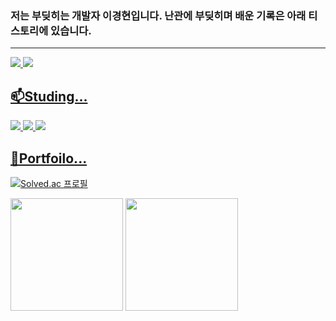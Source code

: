 ### 저는 부딪히는 개발자 이경현입니다. 난관에 부딪히며 배운 기록은 아래 티스토리에 있습니다.
-------------------------------------------------
<a href="https://lightcometrue.tistory.com/"><img src="https://img.shields.io/badge/Tistory-FFFFFF?style=flat-square&logo=tistory&logoColor=black"/>
<a href="https://www.instagram.com/dalcom_cat_/"><img src="https://img.shields.io/badge/Instagram-E4405F?style=flat-square&logo=Instagram&logoColor=white&link=https://www.instagram.com/dalcom_cat_/"/>

## 📫Studing...<br/>
<img src="https://img.shields.io/badge/C++-00599C8?style=flat-square&logo=cplusplus&logoColor=white"/>
<img src="https://img.shields.io/badge/Unity-FFFFFF?style=flat-square&logo=unity&logoColor=black"/>
<img src="https://img.shields.io/badge/UnrealEngine-0E1128?style=flat-square&logo=unrealengine&logoColor=white"/>

## 🔭Portfoilo... <br/>

[![Solved.ac
프로필](http://mazassumnida.wtf/api/v2/generate_badge?boj=realslow96)](https://solved.ac/realslow96)
<p>
  <img height="180em" src="https://github-readme-stats.vercel.app/api?username=kazzha&show_icons=true&include_all_commits=true&bg_color=30,e96443,904e95&title_color=fff&text_color=fff">
  <img height="180em" src="https://github-readme-stats.vercel.app/api/top-langs/?username=kazzha&layout=compact&bg_color=30,e96443,904e95&title_color=fff&text_color=fff">
</p>


<!--
**kazzha/kazzha** is a ✨ _special_ ✨ repository because its `README.md` (this file) appears on your GitHub profile.

Here are some ideas to get you started:

- 🔭 I’m currently working on ...
- 🌱 I’m currently learning ...
- 👯 I’m looking to collaborate on ...
- 🤔 I’m looking for help with ...
- 💬 Ask me about ...
- 📫 How to reach me: ...
- 😄 Pronouns: ...
- ⚡ Fun fact: ...
-->
